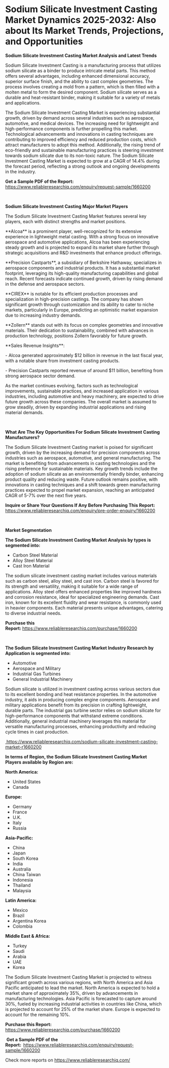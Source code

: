 <p><h1>Sodium Silicate Investment Casting Market Dynamics 2025-2032: Also about Its Market Trends, Projections, and Opportunities</h1></p><p><strong>Sodium Silicate Investment Casting Market Analysis and Latest Trends</strong></p>
<p><p>Sodium Silicate Investment Casting is a manufacturing process that utilizes sodium silicate as a binder to produce intricate metal parts. This method offers several advantages, including enhanced dimensional accuracy, superior surface finish, and the ability to cast complex geometries. The process involves creating a mold from a pattern, which is then filled with a molten metal to form the desired component. Sodium silicate serves as a durable and heat-resistant binder, making it suitable for a variety of metals and applications.</p><p>The Sodium Silicate Investment Casting Market is experiencing substantial growth, driven by demand across several industries such as aerospace, automotive, and medical devices. The increasing need for lightweight and high-performance components is further propelling this market. Technological advancements and innovations in casting techniques are contributing to improved efficiency and reduced production costs, which attract manufacturers to adopt this method. Additionally, the rising trend of eco-friendly and sustainable manufacturing practices is steering investment towards sodium silicate due to its non-toxic nature. The Sodium Silicate Investment Casting Market is expected to grow at a CAGR of 14.4% during the forecast period, reflecting a strong outlook and ongoing developments in the industry.</p></p>
<p><strong>Get a Sample PDF of the Report:&nbsp;</strong> <a href="https://www.reliableresearchiq.com/enquiry/request-sample/1660200?utm_campaign=2220&utm_medium=2&utm_source=Github&utm_content=ia&utm_term=30012025&utm_id=sodium-silicate-investment-casting">https://www.reliableresearchiq.com/enquiry/request-sample/1660200</a></p>
<p>&nbsp;</p>
<p><strong>Sodium Silicate Investment Casting Major Market Players</strong></p>
<p><p>The Sodium Silicate Investment Casting Market features several key players, each with distinct strengths and market positions. </p><p>**Alcoa** is a prominent player, well-recognized for its extensive experience in lightweight metal casting. With a strong focus on innovative aerospace and automotive applications, Alcoa has been experiencing steady growth and is projected to expand its market share further through strategic acquisitions and R&D investments that enhance product offerings.</p><p>**Precision Castparts**, a subsidiary of Berkshire Hathaway, specializes in aerospace components and industrial products. It has a substantial market footprint, leveraging its high-quality manufacturing capabilities and global reach. Recent forecasts indicate continued growth, driven by rising demand in the defense and aerospace sectors.</p><p>**CIREX** is notable for its efficient production processes and specialization in high-precision castings. The company has shown significant growth through customization and its ability to cater to niche markets, particularly in Europe, predicting an optimistic market expansion due to increasing industry demands.</p><p>**Zollern** stands out with its focus on complex geometries and innovative materials. Their dedication to sustainability, combined with advances in production technology, positions Zollern favorably for future growth.</p><p>**Sales Revenue Insights**: </p><p>- Alcoa generated approximately $12 billion in revenue in the last fiscal year, with a notable share from investment casting products.</p><p>- Precision Castparts reported revenue of around $11 billion, benefiting from strong aerospace sector demand.</p><p>As the market continues evolving, factors such as technological improvements, sustainable practices, and increased application in various industries, including automotive and heavy machinery, are expected to drive future growth across these companies. The overall market is assumed to grow steadily, driven by expanding industrial applications and rising material demands.</p></p>
<p>&nbsp;</p>
<p><strong>What Are The Key Opportunities For Sodium Silicate Investment Casting Manufacturers?</strong></p>
<p><p>The Sodium Silicate Investment Casting market is poised for significant growth, driven by the increasing demand for precision components across industries such as aerospace, automotive, and general manufacturing. The market is benefiting from advancements in casting technologies and the rising preference for sustainable materials. Key growth trends include the adoption of sodium silicate as an environmentally friendly binder, enhancing product quality and reducing waste. Future outlook remains positive, with innovations in casting techniques and a shift towards green manufacturing practices expected to propel market expansion, reaching an anticipated CAGR of 5-7% over the next five years.</p></p>
<p><strong>Inquire or Share Your Questions If Any Before Purchasing This Report:</strong> <a href="https://www.reliableresearchiq.com/enquiry/pre-order-enquiry/1660200?utm_campaign=2220&utm_medium=2&utm_source=Github&utm_content=ia&utm_term=30012025&utm_id=sodium-silicate-investment-casting">https://www.reliableresearchiq.com/enquiry/pre-order-enquiry/1660200</a></p>
<p>&nbsp;</p>
<p><strong>Market Segmentation</strong></p>
<p><strong>The Sodium Silicate Investment Casting Market Analysis by types is segmented into:</strong></p>
<p><ul><li>Carbon Steel Material</li><li>Alloy Steel Material</li><li>Cast Iron Material</li></ul></p>
<p><p>The sodium silicate investment casting market includes various materials such as carbon steel, alloy steel, and cast iron. Carbon steel is favored for its strength and versatility, making it suitable for a wide range of applications. Alloy steel offers enhanced properties like improved hardness and corrosion resistance, ideal for specialized engineering demands. Cast iron, known for its excellent fluidity and wear resistance, is commonly used in heavier components. Each material presents unique advantages, catering to diverse industrial needs.</p></p>
<p><strong>Purchase this Report:&nbsp;</strong><a href="https://www.reliableresearchiq.com/purchase/1660200?utm_campaign=2220&utm_medium=2&utm_source=Github&utm_content=ia&utm_term=30012025&utm_id=sodium-silicate-investment-casting">https://www.reliableresearchiq.com/purchase/1660200</a></p>
<p>&nbsp;</p>
<p><strong>The Sodium Silicate Investment Casting Market Industry Research by Application is segmented into:</strong></p>
<p><ul><li>Automotive</li><li>Aerospace and Military</li><li>Industrial Gas Turbines</li><li>General Industrial Machinery</li></ul></p>
<p><p>Sodium silicate is utilized in investment casting across various sectors due to its excellent bonding and heat resistance properties. In the automotive industry, it aids in producing complex engine components. Aerospace and military applications benefit from its precision in crafting lightweight, durable parts. The industrial gas turbine sector relies on sodium silicate for high-performance components that withstand extreme conditions. Additionally, general industrial machinery leverages this material for versatile manufacturing processes, enhancing productivity and reducing cycle times in cast production.</p></p>
<p><a href="https://www.reliableresearchiq.com/sodium-silicate-investment-casting-market-r1660200?utm_campaign=2220&utm_medium=2&utm_source=Github&utm_content=ia&utm_term=30012025&utm_id=sodium-silicate-investment-casting">&nbsp;https://www.reliableresearchiq.com/sodium-silicate-investment-casting-market-r1660200</a></p>
<p><strong>In terms of Region, the Sodium Silicate Investment Casting Market Players available by Region are:</strong></p>
<p>
    <p> <strong> North America: </strong>
        <ul>
            <li>United States</li>
            <li>Canada</li>
        </ul>
        </p> 
    <p> <strong> Europe: </strong>
        <ul>
            <li>Germany</li>
            <li>France</li>
            <li>U.K.</li>
            <li>Italy</li>
            <li>Russia</li>
        </ul>
        </p> 
    <p> <strong> Asia-Pacific: </strong>
        <ul>
            <li>China</li>
            <li>Japan</li>
            <li>South Korea</li>
            <li>India</li>
            <li>Australia</li>
            <li>China Taiwan</li>
            <li>Indonesia</li>
            <li>Thailand</li>
            <li>Malaysia</li>
        </ul>
        </p> 
    <p> <strong> Latin America: </strong>
        <ul>
            <li>Mexico</li>
            <li>Brazil</li>
            <li>Argentina Korea</li>
            <li>Colombia</li>
        </ul>
        </p> 
    <p> <strong> Middle East & Africa: </strong>
        <ul>
            <li>Turkey</li>
            <li>Saudi</li>
            <li>Arabia</li>
            <li>UAE</li>
            <li>Korea</li>
        </ul>
    </p>
    </p>
<p><p>The Sodium Silicate Investment Casting Market is projected to witness significant growth across various regions, with North America and Asia Pacific anticipated to lead the market. North America is expected to hold a market share of approximately 35%, driven by advancements in manufacturing technologies. Asia Pacific is forecasted to capture around 30%, fueled by increasing industrial activities in countries like China, which is projected to account for 25% of the market share. Europe is expected to account for the remaining 10%.</p></p>
<p><strong>Purchase this Report: </strong><a href="https://www.reliableresearchiq.com/purchase/1660200?utm_campaign=2220&utm_medium=2&utm_source=Github&utm_content=ia&utm_term=30012025&utm_id=sodium-silicate-investment-casting">https://www.reliableresearchiq.com/purchase/1660200</a></p>
<p>&nbsp;<strong>Get a Sample PDF of the Report:&nbsp;&nbsp;</strong><a href="https://www.reliableresearchiq.com/enquiry/request-sample/1660200?utm_campaign=2220&utm_medium=2&utm_source=Github&utm_content=ia&utm_term=30012025&utm_id=sodium-silicate-investment-casting">https://www.reliableresearchiq.com/enquiry/request-sample/1660200</a></p>
<p><strong></strong></p>
<p>Check more reports on <a href="https://www.reliableresearchiq.com/?utm_campaign=2220&utm_medium=2&utm_source=Github&utm_content=ia&utm_term=30012025&utm_id=sodium-silicate-investment-casting">https://www.reliableresearchiq.com/</a></p>